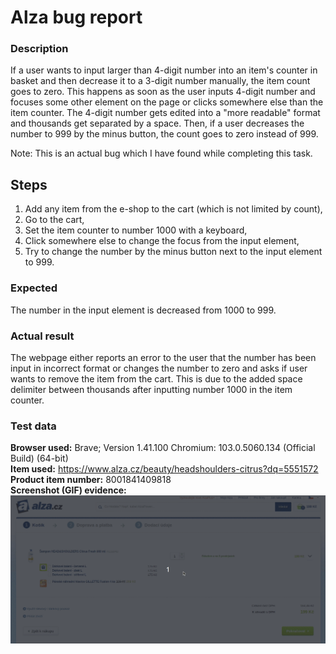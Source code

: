 # Alza bug report

### Description
If a user wants to input larger than 4-digit number into an item's counter in basket and then decrease it to a 3-digit number manually, the item count goes to zero.
This happens as soon as the user inputs 4-digit number and focuses some other element on the page or clicks somewhere else than the item counter.
The 4-digit number gets edited into a "more readable" format and thousands get separated by a space.
Then, if a user decreases the number to 999 by the minus button, the count goes to zero instead of 999.

Note: This is an actual bug which I have found while completing this task.

## Steps
1. Add any item from the e-shop to the cart (which is not limited by count),
2. Go to the cart,
3. Set the item counter to number 1000 with a keyboard,
4. Click somewhere else to change the focus from the input element,
5. Try to change the number by the minus button next to the input element to 999.

### Expected
The number in the input element is decreased from 1000 to 999.

### Actual result
The webpage either reports an error to the user that the number has been input in incorrect format or changes the number to zero and asks if user wants to remove the item from the cart.
This is due to the added space delimiter between thousands after inputting number 1000 in the item counter.

### Test data
**Browser used:** Brave; Version 1.41.100 Chromium: 103.0.5060.134 (Official Build) (64-bit) </br>
**Item used:** https://www.alza.cz/beauty/headshoulders-citrus?dq=5551572 </br>
**Product item number:** 8001841409818  </br>
**Screenshot (GIF) evidence:** </br> ![Alza bug GIF](../img/alza_bug.gif)
